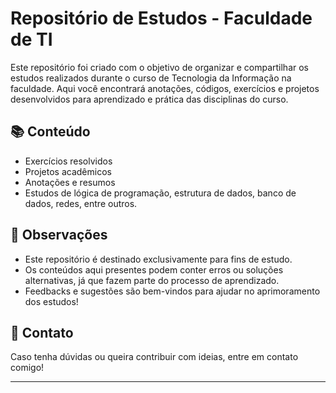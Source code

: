 # Repositório de Estudos - Faculdade de TI

Este repositório foi criado com o objetivo de organizar e compartilhar os estudos realizados durante o curso de Tecnologia da Informação na faculdade. Aqui você encontrará anotações, códigos, exercícios e projetos desenvolvidos para aprendizado e prática das disciplinas do curso.

## 📚 Conteúdo

- Exercícios resolvidos
- Projetos acadêmicos
- Anotações e resumos
- Estudos de lógica de programação, estrutura de dados, banco de dados, redes, entre outros.

## 🚧 Observações

- Este repositório é destinado exclusivamente para fins de estudo.
- Os conteúdos aqui presentes podem conter erros ou soluções alternativas, já que fazem parte do processo de aprendizado.
- Feedbacks e sugestões são bem-vindos para ajudar no aprimoramento dos estudos!

## 📩 Contato

Caso tenha dúvidas ou queira contribuir com ideias, entre em contato comigo!

---


